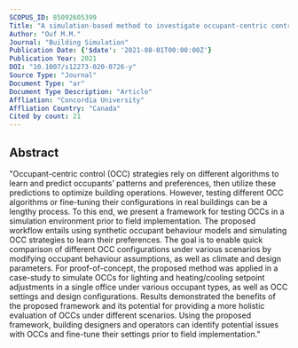 ```yaml
---
SCOPUS_ID: 85092605399
Title: "A simulation-based method to investigate occupant-centric controls"
Author: "Ouf M.M."
Journal: "Building Simulation"
Publication Date: {'$date': '2021-08-01T00:00:00Z'}
Publication Year: 2021
DOI: "10.1007/s12273-020-0726-y"
Source Type: "Journal"
Document Type: "ar"
Document Type Description: "Article"
Affliation: "Concordia University"
Affliation Country: "Canada"
Cited by count: 21
---
```


## Abstract
"Occupant-centric control (OCC) strategies rely on different algorithms to learn and predict occupants’ patterns and preferences, then utilize these predictions to optimize building operations. However, testing different OCC algorithms or fine-tuning their configurations in real buildings can be a lengthy process. To this end, we present a framework for testing OCCs in a simulation environment prior to field implementation. The proposed workflow entails using synthetic occupant behaviour models and simulating OCC strategies to learn their preferences. The goal is to enable quick comparison of different OCC configurations under various scenarios by modifying occupant behaviour assumptions, as well as climate and design parameters. For proof-of-concept, the proposed method was applied in a case-study to simulate OCCs for lighting and heating/cooling setpoint adjustments in a single office under various occupant types, as well as OCC settings and design configurations. Results demonstrated the benefits of the proposed framework and its potential for providing a more holistic evaluation of OCCs under different scenarios. Using the proposed framework, building designers and operators can identify potential issues with OCCs and fine-tune their settings prior to field implementation."

